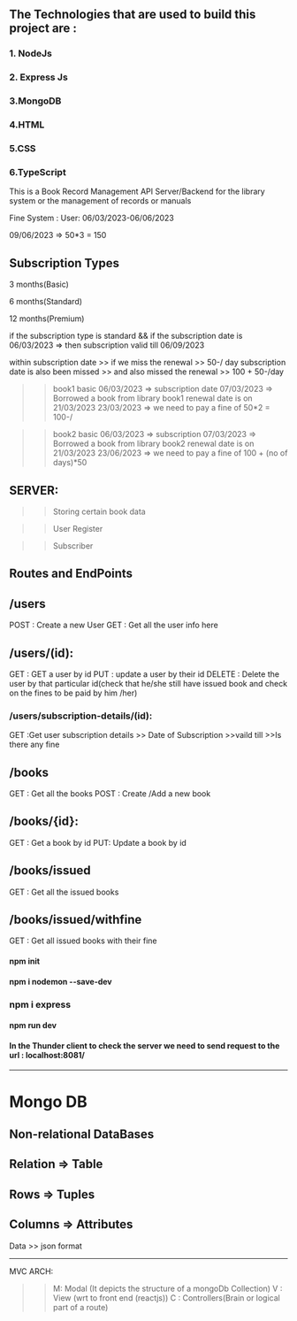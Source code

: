 ## The Technologies that are used to build this project are :

### 1. NodeJs

### 2. Express Js

### 3.MongoDB

### 4.HTML

### 5.CSS

### 6.TypeScript

This is a Book Record Management API Server/Backend for the library system or the management of records or manuals

Fine System : User: 06/03/2023-06/06/2023

09/06/2023 => 50\*3 = 150

## Subscription Types

3 months(Basic)

6 months(Standard)

12 months(Premium)

if the subscription type is standard && if the subscription date is 06/03/2023
=> then subscription valid till 06/09/2023

within subscription date >> if we miss the renewal >> 50-/ day
subscription date is also been missed >> and also missed the renewal >> 100 + 50-/day

> > book1
> > basic
> > 06/03/2023 => subscription date
> > 07/03/2023 => Borrowed a book from library
> > book1 renewal date is on 21/03/2023
> > 23/03/2023 => we need to pay a fine of 50\*2 = 100-/

> > book2
> > basic
> > 06/03/2023 => subscription
> > 07/03/2023 => Borrowed a book from library
> > book2 renewal date is on 21/03/2023
> > 23/06/2023 => we need to pay a fine of 100 + (no of days)\*50

## SERVER:

> > Storing certain book data

> > User Register

> > Subscriber

## Routes and EndPoints

## /users

POST : Create a new User
GET : Get all the user info here

## /users/(id):

GET : GET a user by id
PUT : update a user by their id
DELETE : Delete the user by that particular id(check that he/she still have issued book and check on the fines to be paid by him /her)

### /users/subscription-details/(id):

GET :Get user subscription details >> Date of Subscription >>vaild till >>Is there any fine

## /books

GET : Get all the books
POST : Create /Add a new book

## /books/{id}:

GET : Get a book by id
PUT: Update a book by id

## /books/issued

GET : Get all the issued books

## /books/issued/withfine

GET : Get all issued books with their fine

#### npm init

#### npm i nodemon --save-dev

### npm i express

#### npm run dev

#### In the Thunder client to check the server we need to send request to the url : localhost:8081/

---

# Mongo DB

## Non-relational DataBases

## Relation => Table

## Rows => Tuples

## Columns => Attributes

Data >> json format

---

MVC ARCH:

> > M: Modal (It depicts the structure of a mongoDb Collection)
> > V : View (wrt to front end (reactjs))
> > C : Controllers(Brain or logical part of a route)
